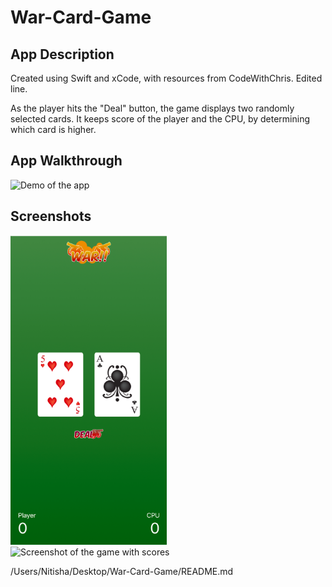 # War-Card-Game

## App Description
Created using Swift and xCode, with resources from CodeWithChris. 
Edited line.

As the player hits the "Deal" button, the game displays two randomly selected cards. It keeps score of the player and the CPU, by determining which card is higher. 

## App Walkthrough
<img src= "http://g.recordit.co/DiJ1kPBKYB.gif" width=300 alt="Demo of the app">

## Screenshots
<img src= "Screenshot1.png" width=250 alt="Screenshot of the beginning of the game"> <img src="https://raw.github.com/nitisha-b/War-Card-Game/master/Screenshot2.png" width= 250 alt="Screenshot of the game with scores">

/Users/Nitisha/Desktop/War-Card-Game/README.md
